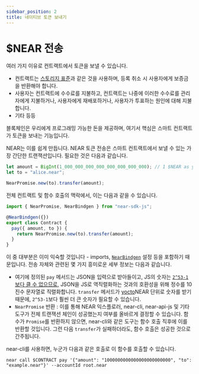 ```yaml
---
sidebar_position: 2
title: 네이티브 토큰 보내기
---
```


# $NEAR 전송

여러 가지 이유로 컨트랙트에서 토큰을 보낼 수 있습니다.

- 컨트랙트는 [스토리지 표준](https://nomicon.io/Standards/StorageManagement.html)과 같은 것을 사용하며, 등록 취소 시 사용자에게 보증금을 반환해야 합니다.
- 사용자는 컨트랙트에 수수료를 지불하고, 컨트랙트는 나중에 이러한 수수료를 관리자에게 지불하거나, 사용자에게 재배포하거나, 사용자가 투표하는 원인에 대해 지불합니다.
- 기타 등등

블록체인은 우리에게 프로그래밍 가능한 돈을 제공하며, 여기서 핵심은 스마트 컨트랙트가 토큰을 보내는 기능입니다.

NEAR는 이를 쉽게 만듭니다. NEAR 토큰 전송은 스마트 컨트랙트에서 보낼 수 있는 가장 간단한 트랜잭션입니다. 필요한 것은 다음과 같습니다.

```js
let amount = BigInt(1_000_000_000_000_000_000_000_000); // 1 $NEAR as yoctoNEAR
let to = "alice.near";

NearPromise.new(to).transfer(amount);
```

전체 컨트랙트 및 함수 호출의 맥락에서, 이는 다음과 같을 수 있습니다.

```js
import { NearPromise, NearBindgen } from "near-sdk-js";

@NearBindgen({})
export class Contract {
  pay({ amount, to }) {
    return NearPromise.new(to).transfer(amount);
  }
}
```

이 중 대부분은 이미 익숙할 것입니다 - imports, [`NearBindgen`](../contract-structure/near-bindgen.md) 설정 등을 포함하기 때문입니다. 전송 자체와 관련된 몇 가지 흥미로운 세부 정보는 다음과 같습니다.

- 여기에 정의된 `pay` 메서드는 JSON을 입력으로 받아들이고, JS의 숫자는 [`2^53-1`보다 클 수 없으므로](https://developer.mozilla.org/en-US/docs/Web/JavaScript/Reference/Global_Objects/Number/MAX_SAFE_INTEGER), JSON을 JS로 역직렬화하는 것과의 호환성을 위해 정수를 10진수 문자열로 직렬화합니다. `transfer` 메서드가 [yocto](https://en.wikipedia.org/wiki/Yocto-)NEAR 단위로 숫자를 받기 때문에, `2^53-1`보다 훨씬 더 큰 숫자가 필요할 수 있습니다.
- `NearPromise` 반환 : 이를 통해 NEAR 익스플로러, near-cli, near-api-js 및 기타 도구가 전체 트랜잭션 체인이 성공했는지 여부를 올바르게 결정할 수 있습니다. 함수가 `Promise`를 반환하지 않으면, near-cli와 같은 도구는 함수 호출 직후에 이를 반환할 것입니다. 그런 다음 `transfer`가 실패하더라도, 함수 호출은 성공한 것으로 간주됩니다. 

near-cli를 사용하면, 누군가 다음과 같은 호출로 이 함수를 호출할 수 있습니다.

    near call $CONTRACT pay '{"amount": "1000000000000000000000000", "to": "example.near"}' --accountId root.near
